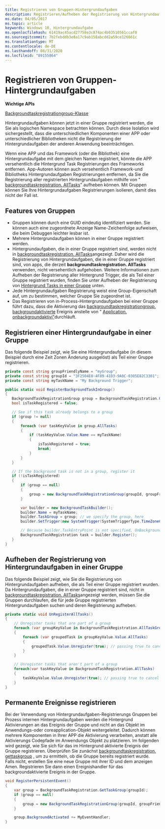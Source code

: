 ```yaml
---
title: Registrieren von Gruppen-Hintergrundaufgaben
description: Registrieren/Aufheben der Registrierung von Hintergrundaufgaben als Teil einer Gruppe, um diese Registrierungen zu isolieren.
ms.date: 04/05/2017
ms.topic: article
keywords: Windows 10, Hintergrundaufgabe
ms.openlocfilehash: 61419ac45acd27758e3c874ac4b03510561ccaf8
ms.sourcegitcommit: 7b2febddb3e8a17c9ab158abcdd2a59ce126661c
ms.translationtype: MT
ms.contentlocale: de-DE
ms.lasthandoff: 08/31/2020
ms.locfileid: "89155864"
---
```

# <a name="group-background-task-registration"></a>Registrieren von Gruppen-Hintergrundaufgaben

**Wichtige APIs**

[Backgroundtaskregistrationgroup-Klasse](/uwp/api/windows.applicationmodel.background.backgroundtaskregistrationgroup)

Hintergrundaufgaben können jetzt in einer Gruppe registriert werden, die Sie als logischen Namespace betrachten können. Durch diese Isolation wird sichergestellt, dass die unterschiedlichen Komponenten einer APP oder unterschiedlicher Bibliotheken nicht die Registrierung der Hintergrundaufgaben der anderen Anwendung beeinträchtigen.

Wenn eine APP und das Framework (oder die Bibliothek) eine Hintergrundaufgabe mit dem gleichen Namen registriert, könnte die APP versehentlich die Hintergrund Task Registrierungen des Frameworks entfernen. App-Autoren können auch versehentlich Framework-und Bibliotheks Hintergrundaufgaben Registrierungen entfernen, da Sie die Registrierung aller registrierten Hintergrundaufgaben mithilfe von " [backgroundtaskregistration. AllTasks](/uwp/api/windows.applicationmodel.background.backgroundtaskregistration.AllTasks)" aufheben können.  Mit Gruppen können Sie Ihre Hintergrundaufgaben Registrierungen isolieren, damit dies nicht der Fall ist.

## <a name="features-of-groups"></a>Features von Gruppen

* Gruppen können durch eine GUID eindeutig identifiziert werden. Sie können auch eine zugeordnete Anzeige Name-Zeichenfolge aufweisen, die beim Debuggen leichter lesbar ist.
* Mehrere Hintergrundaufgaben können in einer Gruppe registriert werden.
* Hintergrundaufgaben, die in einer Gruppe registriert sind, werden nicht in [backgroundtaskregistration. AllTasks](/uwp/api/windows.applicationmodel.background.backgroundtaskregistration.AllTasks)angezeigt. Daher wird die Registrierung von Hintergrundaufgaben, die in einer Gruppe registriert sind, von apps, die derzeit **backgroundtaskregistration. AllTasks** verwenden, nicht versehentlich aufgehoben. Weitere Informationen zum Aufheben der Registrierung aller Hintergrund Trigger, die als Teil einer Gruppe registriert wurden, finden Sie unter Aufheben der Registrierung von [Hintergrund Tasks in einer Gruppe](#unregister-background-tasks-in-a-group) unten.
* Jede Hintergrundaufgaben Registrierung weist eine Group-Eigenschaft auf, um zu bestimmen, welcher Gruppe Sie zugeordnet ist.
* Das Registrieren von in-Process-Hintergrundaufgaben bei einer Gruppe führt dazu, dass die Aktivierung das [backgroundtaskregistrationgroup. backgroundaktivierte](/uwp/api/windows.applicationmodel.background.backgroundtaskregistrationgroup.BackgroundActivated) Ereignis anstelle von " [Application. onbackgroundaktivi"](/uwp/api/windows.ui.xaml.application.onbackgroundactivated#Windows_UI_Xaml_Application_OnBackgroundActivated_Windows_ApplicationModel_Activation_BackgroundActivatedEventArgs_)durchläuft.

## <a name="register-a-background-task-in-a-group"></a>Registrieren einer Hintergrundaufgabe in einer Gruppe

Das folgende Beispiel zeigt, wie Sie eine Hintergrundaufgabe (in diesem Beispiel durch eine Zeit Zonen Änderung ausgelöst) als Teil einer Gruppe registrieren.

```csharp
private const string groupFriendlyName = "myGroup";
private const string groupId = "3F2504E0-4F89-41D3-9A0C-0305E82C3301";
private const string myTaskName = "My Background Trigger";

public static void RegisterBackgroundTaskInGroup()
{
   BackgroundTaskRegistrationGroup group = BackgroundTaskRegistration.GetTaskGroup(groupId);
   bool isTaskRegistered = false;

   // See if this task already belongs to a group
   if (group != null)
   {
       foreach (var taskKeyValue in group.AllTasks)
       {
           if (taskKeyValue.Value.Name == myTaskName)
           {
               isTaskRegistered = true;
               break;
           }
       }
   }

   // If the background task is not in a group, register it
   if (!isTaskRegistered)
   {
       if (group == null)
       {
           group = new BackgroundTaskRegistrationGroup(groupId, groupFriendlyName);
       }

       var builder = new BackgroundTaskBuilder();
       builder.Name = myTaskName;
       builder.TaskGroup = group; // we specify the group, here
       builder.SetTrigger(new SystemTrigger(SystemTriggerType.TimeZoneChange, false));

       // Because builder.TaskEntryPoint is not specified, OnBackgroundActivated() will be raised when the background task is triggered
       BackgroundTaskRegistration task = builder.Register();
   }
}
```

## <a name="unregister-background-tasks-in-a-group"></a>Aufheben der Registrierung von Hintergrundaufgaben in einer Gruppe

Das folgende Beispiel zeigt, wie Sie die Registrierung von Hintergrundaufgaben aufheben, die als Teil einer Gruppe registriert wurden.
Da Hintergrundaufgaben, die in einer Gruppe registriert sind, nicht in [backgroundtaskregistration. AllTasks](/uwp/api/windows.applicationmodel.background.backgroundtaskregistration.AllTasks)angezeigt werden, müssen Sie die Gruppen durchlaufen, die für jede Gruppe registrierten Hintergrundaufgaben suchen und deren Registrierung aufheben.

```csharp
private static void UnRegisterAllTasks()
{
    // Unregister tasks that are part of a group
    foreach (var groupKeyValue in BackgroundTaskRegistration.AllTaskGroups)
    {
        foreach (var groupedTask in groupKeyValue.Value.AllTasks)
        {
            groupedTask.Value.Unregister(true); // passing true to cancel currently running instances of this background task
        }
    }

    // Unregister tasks that aren't part of a group
    foreach(var taskKeyValue in BackgroundTaskRegistration.AllTasks)
    {
        taskKeyValue.Value.Unregister(true); // passing true to cancel currently running instances of this background task
    }
}
```

## <a name="register-persistent-events"></a>Permanente Ereignisse registrieren

Bei der Verwendung von Hintergrundaufgaben-Registrierungs Gruppen bei Prozess internen Hintergrundaufgaben werden die Hintergrund Aktivierungen an das Ereignis der Gruppe und nicht an das Objekt im Anwendungs-oder coreapplication-Objekt weitergeleitet. Dadurch können mehrere Komponenten in Ihrer APP die Aktivierung verarbeiten, anstatt alle Aktivierungs Codepfade im Anwendungs Objekt zu platzieren. Im folgenden wird gezeigt, wie Sie sich für das im Hintergrund aktivierte Ereignis der Gruppe registrieren. Überprüfen Sie zunächst [backgroundtaskregistration. gettaskgroup](/uwp/api/windows.applicationmodel.background.backgroundtaskregistration.gettaskgroup) , um zu ermitteln, ob die Gruppe bereits registriert wurde. Falls nicht, erstellen Sie eine neue Gruppe mit ihrer ID und dem anzeigen Amen. Registrieren Sie dann einen Ereignishandler für das backgroundaktivierte Ereignis in der Gruppe.

```csharp
void RegisterPersistentEvent()
{
    var group = BackgroundTaskRegistration.GetTaskGroup(groupId);
    if (group == null)
    {
        group = new BackgroundTaskRegistrationGroup(groupId, groupFriendlyName);
    }

    group.BackgroundActivated += MyEventHandler;
}
```